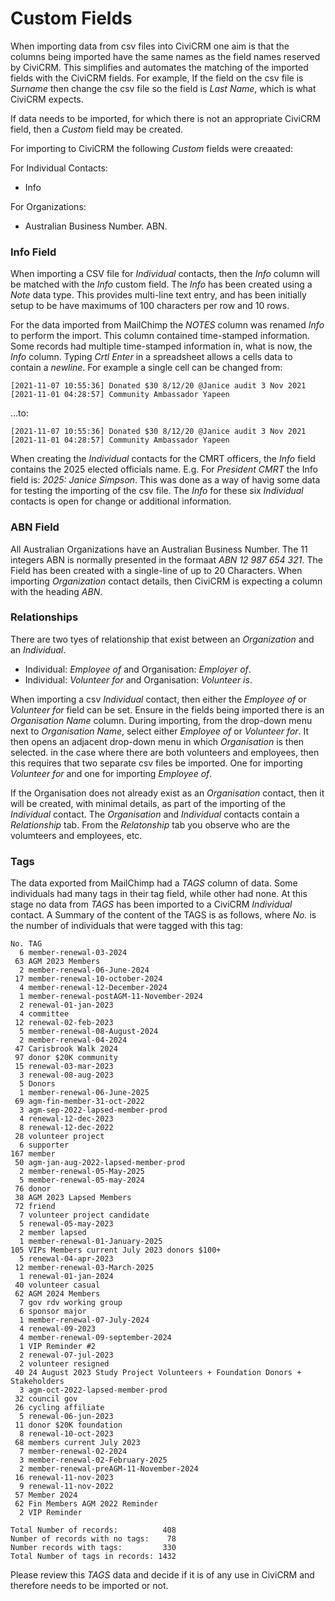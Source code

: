 # Custom Fields

When importing data from csv files into CiviCRM one aim is that the columns being imported have the same names as the field names reserved by CiviCRM. This simplifies and automates the matching of the imported fields with the CiviCRM fields. For example, If the field on the csv file is *Surname* then change the csv file so the field is *Last Name*, which is what CiviCRM expects.

If data needs to be imported, for which there is not an appropriate CiviCRM field, then a *Custom* field may be created.

For importing to CiviCRM the following *Custom* fields were creaated:

For Individual Contacts:
* Info

For Organizations:
* Australian Business Number. ABN.

### Info Field

When importing a CSV file for *Individual* contacts, then the *Info* column will be matched with the *Info* custom field. The *Info* has been created using a *Note* data type. This provides multi-line text entry, and has been initially setup to be have maximums of 100 characters per row and 10 rows.

For the data imported from MailChimp the *NOTES* column was renamed *Info* to perform the import. This column contained time-stamped information. Some records had multiple time-stamped information in, what is now, the *Info* column. Typing *Crtl Enter* in a spreadsheet allows a cells data to contain a *newline*. For example a single cell can be changed from:
```
[2021-11-07 10:55:36] Donated $30 8/12/20 @Janice audit 3 Nov 2021 [2021-11-01 04:28:57] Community Ambassador Yapeen
```

...to:
```
[2021-11-07 10:55:36] Donated $30 8/12/20 @Janice audit 3 Nov 2021 
[2021-11-01 04:28:57] Community Ambassador Yapeen
```

When creating the *Individual* contacts for the CMRT officers, the *Info* field contains the 2025 elected officials name. E.g. For *President CMRT* the Info field is: *2025: Janice Simpson*. This was done as a way of havig some data for testing the importing of the csv file. The *Info* for these six *Individual* contacts is open for change or additional information.


### ABN Field

All Australian Organizations have an Australian Business Number. The 11 integers ABN is normally presented in the formaat *ABN 12 987 654 321*. The Field has been created with a single-line of up to 20 Characters. When importing *Organization* contact details, then CiviCRM is expecting a column with the heading *ABN*.


### Relationships

There are two tyes of relationship that exist between an *Organization* and an *Individual*.

* Individual: *Employee of* and Organisation: *Employer of*.
* Individual: *Volunteer for* and Organisation: *Volunteer is*.

When importing a csv *Individual* contact, then either the *Employee of* or *Volunteer for* field can be set. Ensure in the fields being imported there is an *Organisation Name* column. During importing, from the drop-down menu next to *Organisation Name*, select either  *Employee of* or *Volunteer for*. It then opens an adjacent drop-down menu in which *Organisation* is then selected. in the case where there are both volunteers and employees, then this requires that two separate csv files be imported. One for importing *Volunteer for* and one for importing *Employee of*.

If the Organisation does not already exist as an *Organisation* contact, then it will be created, with minimal details, as part of the importing of the *Individual* contact. The *Organisation* and *Individual* contacts contain a *Relationship* tab. From the *Relatonship* tab you observe who are the volumteers and employees, etc.


### Tags

The data exported from MailChimp had a *TAGS* column of data. Some individuals had many tags in their tag field, while other had none. At this stage no data from *TAGS* has been imported to a CiviCRM *Individual* contact. A Summary of the content of the TAGS is as follows, where *No.* is the number of individuals that were tagged with this tag:
```
No. TAG
  6 member-renewal-03-2024
 63 AGM 2023 Members
  2 member-renewal-06-June-2024
 17 member-renewal-10-october-2024
  4 member-renewal-12-December-2024
  1 member-renewal-postAGM-11-November-2024
  2 renewal-01-jan-2023
  4 committee
 12 renewal-02-feb-2023
  5 member-renewal-08-August-2024
  2 member-renewal-04-2024
 47 Carisbrook Walk 2024
 97 donor $20K community
 15 renewal-03-mar-2023
  3 renewal-08-aug-2023
  5 Donors
  1 member-renewal-06-June-2025
 69 agm-fin-member-31-oct-2022
  3 agm-sep-2022-lapsed-member-prod
  4 renewal-12-dec-2023
  8 renewal-12-dec-2022
 28 volunteer project
  6 supporter
167 member
 50 agm-jan-aug-2022-lapsed-member-prod
  2 member-renewal-05-May-2025
  5 member-renewal-05-may-2024
 76 donor
 38 AGM 2023 Lapsed Members
 72 friend
  7 volunteer project candidate
  5 renewal-05-may-2023
  2 member lapsed
  1 member-renewal-01-January-2025
105 VIPs Members current July 2023 donors $100+
  5 renewal-04-apr-2023
 12 member-renewal-03-March-2025
  1 renewal-01-jan-2024
 40 volunteer casual
 62 AGM 2024 Members
  7 gov rdv working group
  6 sponsor major
  1 member-renewal-07-July-2024
  4 renewal-09-2023
  4 member-renewal-09-september-2024
  1 VIP Reminder #2
  2 renewal-07-jul-2023
  2 volunteer resigned
 40 24 August 2023 Study Project Volunteers + Foundation Donors + Stakeholders
  3 agm-oct-2022-lapsed-member-prod
 32 council gov
 26 cycling affiliate
  5 renewal-06-jun-2023
 11 donor $20K foundation
  8 renewal-10-oct-2023
 68 members current July 2023
  7 member-renewal-02-2024
  3 member-renewal-02-February-2025
  2 member-renewal-preAGM-11-November-2024
 16 renewal-11-nov-2023
  9 renewal-11-nov-2022
 57 Member 2024
 62 Fin Members AGM 2022 Reminder
  2 VIP Reminder

Total Number of records:          408
Number of records with no tags:    78
Number records with tags:         330
Total Number of tags in records: 1432
```

Please review this *TAGS* data and decide if it is of any use in CiviCRM and therefore needs to be imported or not.



